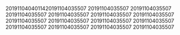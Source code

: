2019110404011420191104035507
20191104035507
20191104035507
20191104035507
20191104035507
20191104035507
20191104035507
20191104035507
20191104035507
20191104035507
20191104035507
20191104035507
20191104035507
20191104035507
20191104035507
